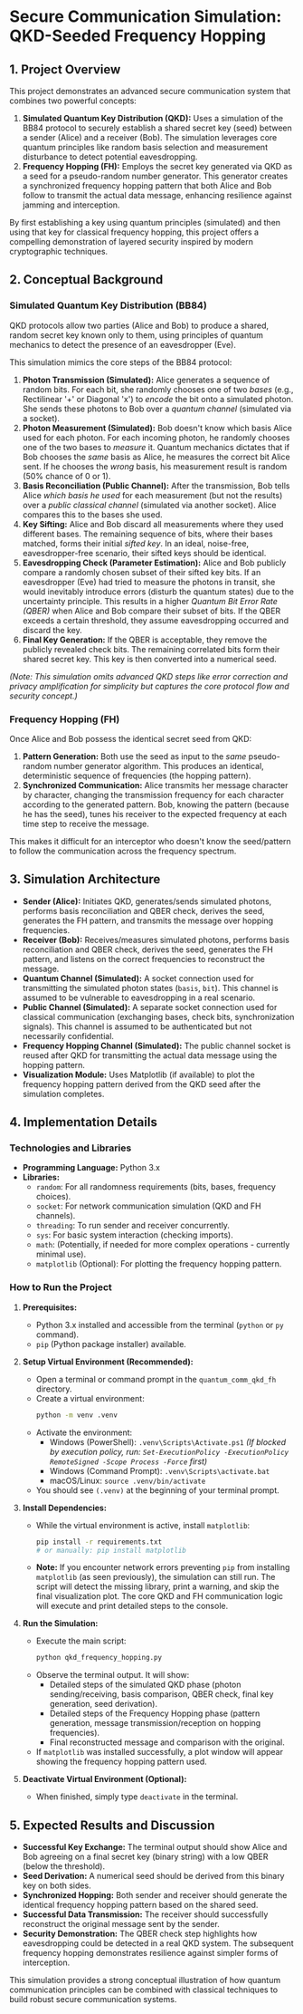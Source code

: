 # Secure Communication Simulation: QKD-Seeded Frequency Hopping

## 1. Project Overview

This project demonstrates an advanced secure communication system that combines two powerful concepts:

1.  **Simulated Quantum Key Distribution (QKD):** Uses a simulation of the BB84 protocol to securely establish a shared secret key (seed) between a sender (Alice) and a receiver (Bob). The simulation leverages core quantum principles like random basis selection and measurement disturbance to detect potential eavesdropping.
2.  **Frequency Hopping (FH):** Employs the secret key generated via QKD as a seed for a pseudo-random number generator. This generator creates a synchronized frequency hopping pattern that both Alice and Bob follow to transmit the actual data message, enhancing resilience against jamming and interception.

By first establishing a key using quantum principles (simulated) and then using that key for classical frequency hopping, this project offers a compelling demonstration of layered security inspired by modern cryptographic techniques.

## 2. Conceptual Background

### Simulated Quantum Key Distribution (BB84)

QKD protocols allow two parties (Alice and Bob) to produce a shared, random secret key known only to them, using principles of quantum mechanics to detect the presence of an eavesdropper (Eve).

This simulation mimics the core steps of the BB84 protocol:

1.  **Photon Transmission (Simulated):** Alice generates a sequence of random bits. For each bit, she randomly chooses one of two *bases* (e.g., Rectilinear '+' or Diagonal 'x') to *encode* the bit onto a simulated photon. She sends these photons to Bob over a *quantum channel* (simulated via a socket).
2.  **Photon Measurement (Simulated):** Bob doesn't know which basis Alice used for each photon. For each incoming photon, he randomly chooses one of the two bases to *measure* it. Quantum mechanics dictates that if Bob chooses the *same* basis as Alice, he measures the correct bit Alice sent. If he chooses the *wrong* basis, his measurement result is random (50% chance of 0 or 1).
3.  **Basis Reconciliation (Public Channel):** After the transmission, Bob tells Alice *which basis he used* for each measurement (but not the results) over a *public classical channel* (simulated via another socket). Alice compares this to the bases she used.
4.  **Key Sifting:** Alice and Bob discard all measurements where they used different bases. The remaining sequence of bits, where their bases matched, forms their initial *sifted key*. In an ideal, noise-free, eavesdropper-free scenario, their sifted keys should be identical.
5.  **Eavesdropping Check (Parameter Estimation):** Alice and Bob publicly compare a randomly chosen subset of their sifted key bits. If an eavesdropper (Eve) had tried to measure the photons in transit, she would inevitably introduce errors (disturb the quantum states) due to the uncertainty principle. This results in a higher *Quantum Bit Error Rate (QBER)* when Alice and Bob compare their subset of bits. If the QBER exceeds a certain threshold, they assume eavesdropping occurred and discard the key.
6.  **Final Key Generation:** If the QBER is acceptable, they remove the publicly revealed check bits. The remaining correlated bits form their shared secret key. This key is then converted into a numerical seed.

*(Note: This simulation omits advanced QKD steps like error correction and privacy amplification for simplicity but captures the core protocol flow and security concept.)*

### Frequency Hopping (FH)

Once Alice and Bob possess the identical secret seed from QKD:

1.  **Pattern Generation:** Both use the seed as input to the *same* pseudo-random number generator algorithm. This produces an identical, deterministic sequence of frequencies (the hopping pattern).
2.  **Synchronized Communication:** Alice transmits her message character by character, changing the transmission frequency for each character according to the generated pattern. Bob, knowing the pattern (because he has the seed), tunes his receiver to the expected frequency at each time step to receive the message.

This makes it difficult for an interceptor who doesn't know the seed/pattern to follow the communication across the frequency spectrum.

## 3. Simulation Architecture

*   **Sender (Alice):** Initiates QKD, generates/sends simulated photons, performs basis reconciliation and QBER check, derives the seed, generates the FH pattern, and transmits the message over hopping frequencies.
*   **Receiver (Bob):** Receives/measures simulated photons, performs basis reconciliation and QBER check, derives the seed, generates the FH pattern, and listens on the correct frequencies to reconstruct the message.
*   **Quantum Channel (Simulated):** A socket connection used for transmitting the simulated photon states (`basis`, `bit`). This channel is assumed to be vulnerable to eavesdropping in a real scenario.
*   **Public Channel (Simulated):** A separate socket connection used for classical communication (exchanging bases, check bits, synchronization signals). This channel is assumed to be authenticated but not necessarily confidential.
*   **Frequency Hopping Channel (Simulated):** The public channel socket is reused after QKD for transmitting the actual data message using the hopping pattern.
*   **Visualization Module:** Uses Matplotlib (if available) to plot the frequency hopping pattern derived from the QKD seed after the simulation completes.

## 4. Implementation Details

### Technologies and Libraries

*   **Programming Language:** Python 3.x
*   **Libraries:**
    *   `random`: For all randomness requirements (bits, bases, frequency choices).
    *   `socket`: For network communication simulation (QKD and FH channels).
    *   `threading`: To run sender and receiver concurrently.
    *   `sys`: For basic system interaction (checking imports).
    *   `math`: (Potentially, if needed for more complex operations - currently minimal use).
    *   `matplotlib` (Optional): For plotting the frequency hopping pattern.

### How to Run the Project

1.  **Prerequisites:**
    *   Python 3.x installed and accessible from the terminal (`python` or `py` command).
    *   `pip` (Python package installer) available.

2.  **Setup Virtual Environment (Recommended):**
    *   Open a terminal or command prompt in the `quantum_comm_qkd_fh` directory.
    *   Create a virtual environment:
        ```bash
        python -m venv .venv
        ```
    *   Activate the environment:
        *   Windows (PowerShell): `.venv\Scripts\Activate.ps1`
            *(If blocked by execution policy, run: `Set-ExecutionPolicy -ExecutionPolicy RemoteSigned -Scope Process -Force` first)*
        *   Windows (Command Prompt): `.venv\Scripts\activate.bat`
        *   macOS/Linux: `source .venv/bin/activate`
    *   You should see `(.venv)` at the beginning of your terminal prompt.

3.  **Install Dependencies:**
    *   While the virtual environment is active, install `matplotlib`:
        ```bash
        pip install -r requirements.txt
        # or manually: pip install matplotlib
        ```
    *   **Note:** If you encounter network errors preventing `pip` from installing `matplotlib` (as seen previously), the simulation can still run. The script will detect the missing library, print a warning, and skip the final visualization plot. The core QKD and FH communication logic will execute and print detailed steps to the console.

4.  **Run the Simulation:**
    *   Execute the main script:
        ```bash
        python qkd_frequency_hopping.py
        ```
    *   Observe the terminal output. It will show:
        *   Detailed steps of the simulated QKD phase (photon sending/receiving, basis comparison, QBER check, final key generation, seed derivation).
        *   Detailed steps of the Frequency Hopping phase (pattern generation, message transmission/reception on hopping frequencies).
        *   Final reconstructed message and comparison with the original.
    *   If `matplotlib` was installed successfully, a plot window will appear showing the frequency hopping pattern used.

5.  **Deactivate Virtual Environment (Optional):**
    *   When finished, simply type `deactivate` in the terminal.

## 5. Expected Results and Discussion

*   **Successful Key Exchange:** The terminal output should show Alice and Bob agreeing on a final secret key (binary string) with a low QBER (below the threshold).
*   **Seed Derivation:** A numerical seed should be derived from this binary key on both sides.
*   **Synchronized Hopping:** Both sender and receiver should generate the identical frequency hopping pattern based on the shared seed.
*   **Successful Data Transmission:** The receiver should successfully reconstruct the original message sent by the sender.
*   **Security Demonstration:** The QBER check step highlights how eavesdropping could be detected in a real QKD system. The subsequent frequency hopping demonstrates resilience against simpler forms of interception.

This simulation provides a strong conceptual illustration of how quantum communication principles can be combined with classical techniques to build robust secure communication systems. 
